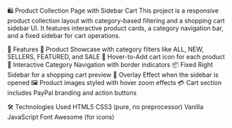 🛍️ Product Collection Page with Sidebar Cart
This project is a responsive product collection layout with category-based filtering and a shopping cart sidebar UI. It features interactive product cards, a category navigation bar,
and a fixed sidebar for cart operations.

🧾 Features
🎨 Product Showcase with category filters like ALL, NEW, SELLERS, FEATURED, and SALE
🛒 Hover-to-Add cart icon for each product
🧭 Interactive Category Navigation with border indicators
📦 Fixed Right Sidebar for a shopping cart preview
🧊 Overlay Effect when the sidebar is opened
🖼️ Product images styled with hover zoom effects
💳 Cart section includes PayPal branding and action buttons

🛠️ Technologies Used
HTML5
CSS3 (pure, no preprocessor)
Vanilla JavaScript
Font Awesome (for icons)
